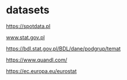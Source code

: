 # datasets

https://spotdata.pl

www.stat.gov.pl

https://bdl.stat.gov.pl/BDL/dane/podgrup/temat

https://www.quandl.com/

https://ec.europa.eu/eurostat

